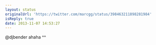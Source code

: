 ```yaml
---
layout: status
originalUrl: 'https://twitter.com/marcgg/status/398463211898281984'
isReply: true
date: 2013-11-07 14:53:27
---
```


@djbender ahaha ^^
